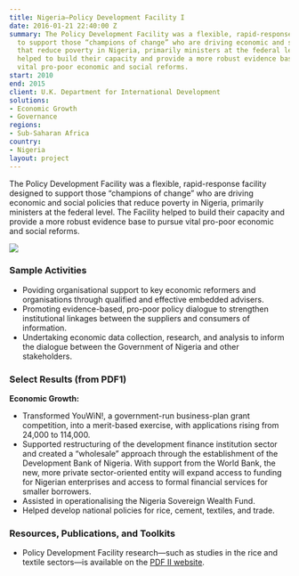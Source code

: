 ```yaml
---
title: Nigeria—Policy Development Facility I
date: 2016-01-21 22:40:00 Z
summary: The Policy Development Facility was a flexible, rapid-response facility designed
  to support those “champions of change” who are driving economic and social policies
  that reduce poverty in Nigeria, primarily ministers at the federal level. The Facility
  helped to build their capacity and provide a more robust evidence base to pursue
  vital pro-poor economic and social reforms.
start: 2010
end: 2015
client: U.K. Department for International Development
solutions:
- Economic Growth
- Governance
regions:
- Sub-Saharan Africa
country:
- Nigeria
layout: project
---
```


The Policy Development Facility was a flexible, rapid-response facility designed to support those “champions of change” who are driving economic and social policies that reduce poverty in Nigeria, primarily ministers at the federal level. The Facility helped to build their capacity and provide a more robust evidence base to pursue vital pro-poor economic and social reforms. 

![][1]

###  Sample Activities

* Poviding organisational support to key economic reformers and organisations through qualified and effective embedded advisers.
* Promoting evidence-based, pro-poor policy dialogue to strengthen institutional linkages between the suppliers and consumers of information.
* Undertaking economic data collection, research, and analysis to inform the dialogue between the Government of Nigeria and other stakeholders.

###  Select Results (from PDF1)

**Economic Growth:**

* Transformed YouWiN!, a government-run business-plan grant competition, into a merit-based exercise, with applications rising from 24,000 to 114,000. 
* Supported restructuring of the development finance institution sector and created a “wholesale” approach through the establishment of the Development Bank of Nigeria. With support from the World Bank, the new, more private sector-oriented entity will expand access to funding for Nigerian enterprises and access to formal financial services for smaller borrowers. 
* Assisted in operationalising the Nigeria Sovereign Wealth Fund. 
* Helped develop national policies for rice, cement, textiles, and trade.

[1]: https://assetify-dai.com/projects/Nigeria-PDF-pumping-station.jpg

### Resources, Publications, and Toolkits

* Policy Development Facility research—such as studies in the rice and textile sectors—is available on the [PDF II website](https://www.pdfnigeria.org/). 